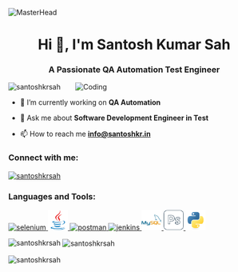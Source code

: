 ![MasterHead](https://raw.githubusercontent.com/santoshkrsah/upload/master/automationa%20testing%20banner.gif?token=GHSAT0AAAAAACTH57YFDELDSYA3FHQK2I6OZTAS47A)
<h1 align="center">Hi 👋, I'm Santosh Kumar Sah</h1>
<h3 align="center">A Passionate QA Automation Test Engineer</h3>
<img align="right" alt="Coding" width="370"  src="https://raw.githubusercontent.com/santoshkrsah/upload/master/programmer%20gif.gif?token=GHSAT0AAAAAACTH57YEZPTENKHITSBL6JKCZTAS6YA">

<p align="left"> <img src="https://komarev.com/ghpvc/?username=santoshkrsah&label=Profile%20views&color=04b928&style=flat" alt="santoshkrsah" /> </p>

- 🔭 I’m currently working on **QA Automation**

- 💬 Ask me about **Software Development Engineer in Test**

- 📫 How to reach me **info@santoshkr.in**

<h3 align="left">Connect with me:</h3>
<p align="left">
<a href="https://linkedin.com/in/santoshkrsah" target="blank"><img align="center" src="https://raw.githubusercontent.com/rahuldkjain/github-profile-readme-generator/master/src/images/icons/Social/linked-in-alt.svg" alt="santoshkrsah" height="30" width="40" /></a>
</p>

<h3 align="left">Languages and Tools:</h3>
<p align="left"> </a> <a href="https://www.selenium.dev" target="_blank" rel="noreferrer"> <img src="https://raw.githubusercontent.com/detain/svg-logos/780f25886640cef088af994181646db2f6b1a3f8/svg/selenium-logo.svg" alt="selenium" width="40" height="40"/> </a> 
<a href="https://www.java.com" target="_blank" rel="noreferrer"> <img src="https://raw.githubusercontent.com/devicons/devicon/master/icons/java/java-original.svg" alt="java" width="40" height="40"/> </a>
<a href="https://postman.com" target="_blank" rel="noreferrer"> <img src="https://www.vectorlogo.zone/logos/getpostman/getpostman-icon.svg" alt="postman" width="40" height="40"/> </a> 
<a href="https://www.jenkins.io" target="_blank" rel="noreferrer"> <img src="https://www.vectorlogo.zone/logos/jenkins/jenkins-icon.svg" alt="jenkins" width="40" height="40"/> </a> 
<a href="https://www.mysql.com/" target="_blank" rel="noreferrer"> <img src="https://raw.githubusercontent.com/devicons/devicon/master/icons/mysql/mysql-original-wordmark.svg" alt="mysql" width="40" height="40"/> </a>
<a href="https://www.photoshop.com/en" target="_blank" rel="noreferrer"> <img src="https://raw.githubusercontent.com/devicons/devicon/master/icons/photoshop/photoshop-line.svg" alt="photoshop" width="40" height="40"/> </a>
<a href="https://www.python.org" target="_blank" rel="noreferrer"> <img src="https://raw.githubusercontent.com/devicons/devicon/master/icons/python/python-original.svg" alt="python" width="40" height="40"/> </a> </p>

<p><img align="left" src="https://github-readme-stats.vercel.app/api/top-langs?username=santoshkrsah&show_icons=true&theme=dark&text_color=51e17c&locale=en&layout=compact" alt="santoshkrsah" /></p>

<p>&nbsp;<img align="center" src="https://github-readme-stats.vercel.app/api?username=santoshkrsah&show_icons=true&theme=radical&locale=en" alt="santoshkrsah" /></p>

<p><img align="center" src="https://github-readme-streak-stats.herokuapp.com/?user=santoshkrsah&theme=dark" alt="santoshkrsah" /></p>

